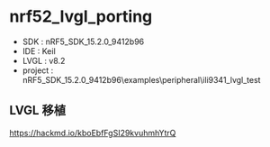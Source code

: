 # nrf52_lvgl_porting

- SDK : nRF5_SDK_15.2.0_9412b96
- IDE : Keil
- LVGL : v8.2
- project : nRF5_SDK_15.2.0_9412b96\examples\peripheral\ili9341_lvgl_test

## LVGL 移植

https://hackmd.io/kboEbfFgSI29kvuhmhYtrQ
